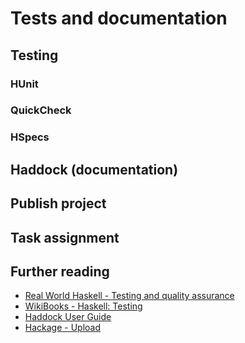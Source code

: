 # Tests and documentation

## Testing

### HUnit

### QuickCheck

### HSpecs

## Haddock (documentation)

## Publish project

## Task assignment

## Further reading

* [Real World Haskell - Testing and quality assurance](http://book.realworldhaskell.org/read/testing-and-quality-assurance.html)
* [WikiBooks - Haskell: Testing](https://en.wikibooks.org/wiki/Haskell/Testing)
* [Haddock User Guide](https://www.haskell.org/haddock/doc/html/index.html)
* [Hackage - Upload](https://hackage.haskell.org/upload)
